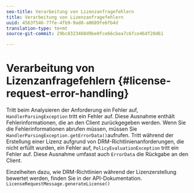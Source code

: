 ```yaml
---
seo-title: Verarbeitung von Lizenzanfragefehlern
title: Verarbeitung von Lizenzanfragefehlern
uuid: 4563f546-77fe-4fb9-9ad8-a0689fe6fb4d
translation-type: tm+mt
source-git-commit: 29bc8323460d9be0fce66cbea7c6fce46df20d61

---
```



# Verarbeitung von Lizenzanfragefehlern {#license-request-error-handling}

Tritt beim Analysieren der Anforderung ein Fehler auf, `HandlerParsingException` tritt ein Fehler auf. Diese Ausnahme enthält Fehlerinformationen, die an den Client zurückgegeben werden. Wenn Sie die Fehlerinformationen abrufen müssen, müssen Sie `HandlerParsingException.getErrorData()`aufrufen. Tritt während der Erstellung einer Lizenz aufgrund von DRM-Richtlinienanforderungen, die nicht erfüllt wurden, ein Fehler auf, `PolicyEvaluationException` tritt ein Fehler auf. Diese Ausnahme umfasst auch `ErrorData` die Rückgabe an den Client.

Einzelheiten dazu, wie DRM-Richtlinien während der Lizenzerstellung bewertet werden, finden Sie in der API-Dokumentation. `LicenseRequestMessage.generateLicense()`
